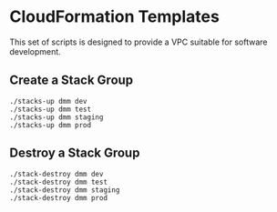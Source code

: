 # CloudFormation Templates

This set of scripts is designed to provide a VPC suitable for software
development.

## Create a Stack Group

```
./stacks-up dmm dev
./stacks-up dmm test
./stacks-up dmm staging
./stacks-up dmm prod
```

## Destroy a Stack Group

```
./stack-destroy dmm dev
./stack-destroy dmm test
./stack-destroy dmm staging
./stack-destroy dmm prod
```
